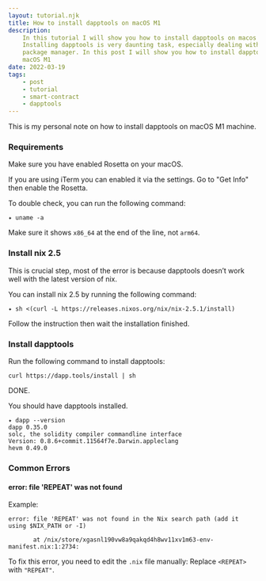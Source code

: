 ```yaml
---
layout: tutorial.njk
title: How to install dapptools on macOS M1
description:
    In this tutorial I will show you how to install dapptools on macos M1.
    Installing dapptools is very daunting task, especially dealing with nix
    package manager. In this post I will show you how to install dapptools on
    macOS M1
date: 2022-03-19
tags:
    - post
    - tutorial
    - smart-contract
    - dapptools
---
```


This is my personal note on how to install dapptools on macOS M1 machine.

### Requirements

Make sure you have enabled Rosetta on your macOS.

If you are using iTerm you can enabled it via the settings. Go to "Get Info"
then enable the Rosetta.

To double check, you can run the following command:

```shell
✦ uname -a
```

Make sure it shows `x86_64` at the end of the line, not `arm64`.

### Install nix 2.5

This is crucial step, most of the error is because dapptools doesn’t work well
with the latest version of nix.

You can install nix 2.5 by running the following command:

```shell
✦ sh <(curl -L https://releases.nixos.org/nix/nix-2.5.1/install)
```

Follow the instruction then wait the installation finished.

### Install dapptools

Run the following command to install dapptools:

```shell
curl https://dapp.tools/install | sh
```

DONE.

You should have dapptools installed.

```shell
✦ dapp --version
dapp 0.35.0
solc, the solidity compiler commandline interface
Version: 0.8.6+commit.11564f7e.Darwin.appleclang
hevm 0.49.0
```

### Common Errors

#### error: file 'REPEAT' was not found

Example:

```text
error: file 'REPEAT' was not found in the Nix search path (add it using $NIX_PATH or -I)

       at /nix/store/xgasnl190vw8a9qakqd4h8wv11xv1m63-env-manifest.nix:1:2734:
```

To fix this error, you need to edit the `.nix` file manually: Replace
`<REPEAT>` with `"REPEAT"`.
